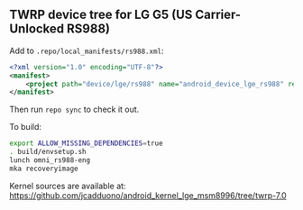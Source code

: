 ## TWRP device tree for LG G5 (US Carrier-Unlocked RS988)

Add to `.repo/local_manifests/rs988.xml`:

```xml
<?xml version="1.0" encoding="UTF-8"?>
<manifest>
	<project path="device/lge/rs988" name="android_device_lge_rs988" remote="github" revision="android-8.1" />
</manifest>
```

Then run `repo sync` to check it out.

To build:

```sh
export ALLOW_MISSING_DEPENDENCIES=true
. build/envsetup.sh
lunch omni_rs988-eng
mka recoveryimage
```

Kernel sources are available at: https://github.com/jcadduono/android_kernel_lge_msm8996/tree/twrp-7.0

